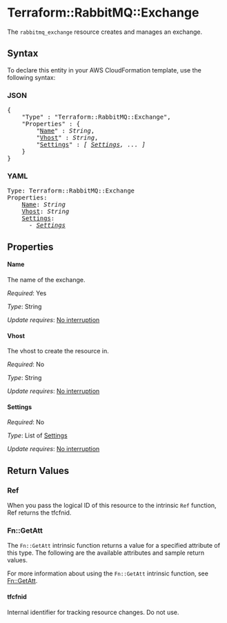 # Terraform::RabbitMQ::Exchange

The ``rabbitmq_exchange`` resource creates and manages an exchange.

## Syntax

To declare this entity in your AWS CloudFormation template, use the following syntax:

### JSON

<pre>
{
    "Type" : "Terraform::RabbitMQ::Exchange",
    "Properties" : {
        "<a href="#name" title="Name">Name</a>" : <i>String</i>,
        "<a href="#vhost" title="Vhost">Vhost</a>" : <i>String</i>,
        "<a href="#settings" title="Settings">Settings</a>" : <i>[ <a href="settings.md">Settings</a>, ... ]</i>
    }
}
</pre>

### YAML

<pre>
Type: Terraform::RabbitMQ::Exchange
Properties:
    <a href="#name" title="Name">Name</a>: <i>String</i>
    <a href="#vhost" title="Vhost">Vhost</a>: <i>String</i>
    <a href="#settings" title="Settings">Settings</a>: <i>
      - <a href="settings.md">Settings</a></i>
</pre>

## Properties

#### Name

The name of the exchange.

_Required_: Yes

_Type_: String

_Update requires_: [No interruption](https://docs.aws.amazon.com/AWSCloudFormation/latest/UserGuide/using-cfn-updating-stacks-update-behaviors.html#update-no-interrupt)

#### Vhost

The vhost to create the resource in.

_Required_: No

_Type_: String

_Update requires_: [No interruption](https://docs.aws.amazon.com/AWSCloudFormation/latest/UserGuide/using-cfn-updating-stacks-update-behaviors.html#update-no-interrupt)

#### Settings

_Required_: No

_Type_: List of <a href="settings.md">Settings</a>

_Update requires_: [No interruption](https://docs.aws.amazon.com/AWSCloudFormation/latest/UserGuide/using-cfn-updating-stacks-update-behaviors.html#update-no-interrupt)

## Return Values

### Ref

When you pass the logical ID of this resource to the intrinsic `Ref` function, Ref returns the tfcfnid.

### Fn::GetAtt

The `Fn::GetAtt` intrinsic function returns a value for a specified attribute of this type. The following are the available attributes and sample return values.

For more information about using the `Fn::GetAtt` intrinsic function, see [Fn::GetAtt](https://docs.aws.amazon.com/AWSCloudFormation/latest/UserGuide/intrinsic-function-reference-getatt.html).

#### tfcfnid

Internal identifier for tracking resource changes. Do not use.

